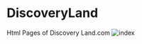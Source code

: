 # DiscoveryLand
Html Pages of Discovery Land.com
![index](https://user-images.githubusercontent.com/85882250/134109686-6bf7e2a7-938e-40e0-80d1-36f2a0b0c195.JPG)
